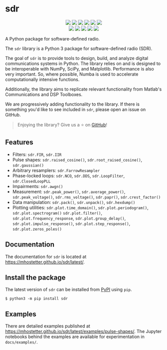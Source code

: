 # sdr

<div align=center>
  <a href="https://pypi.org/project/sdr"><img src="https://img.shields.io/pypi/v/sdr"></a>
  <a href="https://pypi.org/project/sdr"><img src="https://img.shields.io/pypi/pyversions/sdr"></a>
  <a href="https://pypi.org/project/sdr"><img src="https://img.shields.io/pypi/wheel/sdr"></a>
  <a href="https://pypistats.org/packages/sdr"><img src="https://img.shields.io/pypi/dm/sdr"></a>
  <a href="https://pypi.org/project/sdr"><img src="https://img.shields.io/pypi/l/sdr"></a>
  <a href="https://twitter.com/sdr_py"><img src="https://img.shields.io/static/v1?label=follow&message=@sdr_py&color=blue&logo=twitter"></a>
</div>

<div align=center>
  <a href="https://github.com/mhostetter/sdr/actions/workflows/docs.yaml"><img src="https://github.com/mhostetter/sdr/actions/workflows/docs.yaml/badge.svg"></a>
  <a href="https://github.com/mhostetter/sdr/actions/workflows/lint.yaml"><img src="https://github.com/mhostetter/sdr/actions/workflows/lint.yaml/badge.svg"></a>
  <a href="https://github.com/mhostetter/sdr/actions/workflows/build.yaml"><img src="https://github.com/mhostetter/sdr/actions/workflows/build.yaml/badge.svg"></a>
  <a href="https://github.com/mhostetter/sdr/actions/workflows/test.yaml"><img src="https://github.com/mhostetter/sdr/actions/workflows/test.yaml/badge.svg"></a>
  <a href="https://codecov.io/gh/mhostetter/sdr"><img src="https://codecov.io/gh/mhostetter/sdr/branch/master/graph/badge.svg?token=3FJML79ZUK"></a>
</div>

A Python package for software-defined radio.

The `sdr` library is a Python 3 package for software-defined radio (SDR).

The goal of `sdr` is to provide tools to design, build, and analyze digital communications systems
in Python. The library relies on and is designed to be interoperable with NumPy, SciPy, and Matplotlib.
Performance is also very important. So, where possible, Numba is used to accelerate computationally intensive
functions.

Additionally, the library aims to replicate relevant functionality from Matlab's Communications and
DSP Toolboxes.

We are progressively adding functionality to the library. If there is something you'd like to see included
in `sdr`, please open an issue on GitHub.

> Enjoying the library? Give us a :star: on [GitHub](https://github.com/mhostetter/sdr)!

## Features

- Filters: `sdr.FIR`, `sdr.IIR`
- Pulse shapes: `sdr.raised_cosine()`, `sdr.root_raised_cosine()`, `sdr.gaussian()`
- Arbitrary resamplers: `sdr.FarrowResampler`
- Phase-locked loops: `sdr.NCO`, `sdr.DDS`, `sdr.LoopFilter`, `sdr.ClosedLoopPLL`
- Impairments: `sdr.awgn()`
- Measurement: `sdr.peak_power()`, `sdr.average_power()`, `sdr.peak_voltage()`,
  `sdr.rms_voltage()`, `sdr.papr()`, `sdr.crest_factor()`
- Data manipulation: `sdr.pack()`, `sdr.unpack()`, `sdr.hexdump()`
- Plotting utilities: `sdr.plot.time_domain()`, `sdr.plot.periodogram()`, `sdr.plot.spectrogram()`
  `sdr.plot.filter()`, `sdr.plot.frequency_response`, `sdr.plot.group_delay()`,
  `sdr.plot.impulse_response()`, `sdr.plot.step_response()`, `sdr.plot.zeros_poles()`

## Documentation

The documentation for `sdr` is located at https://mhostetter.github.io/sdr/latest/.

## Install the package

The latest version of `sdr` can be installed from [PyPI](https://pypi.org/project/sdr/) using `pip`.

```console
$ python3 -m pip install sdr
```

## Examples

There are detailed examples published at https://mhostetter.github.io/sdr/latest/examples/pulse-shapes/.
The Jupyter notebooks behind the examples are available for experimentation in `docs/examples/`.

